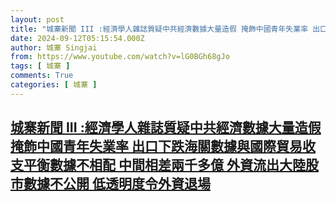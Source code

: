 ```yaml
---
layout: post
title: "城寨新聞 III :經濟學人雜誌質疑中共經濟數據大量造假 掩飾中國青年失業率 出口下跌海關數據與國際貿易收支平衡數據不相配 中間相差兩千多億 外資流出大陸股市數據不公開 低透明度令外資退場"
date: 2024-09-12T05:15:54.000Z
author: 城寨 Singjai
from: https://www.youtube.com/watch?v=lG0BGh68gJo
tags: [ 城寨 ]
comments: True
categories: [ 城寨 ]
---
```

<!--1726118154000-->
[城寨新聞 III :經濟學人雜誌質疑中共經濟數據大量造假 掩飾中國青年失業率 出口下跌海關數據與國際貿易收支平衡數據不相配 中間相差兩千多億 外資流出大陸股市數據不公開 低透明度令外資退場](https://www.youtube.com/watch?v=lG0BGh68gJo)
------

<div>

</div>
